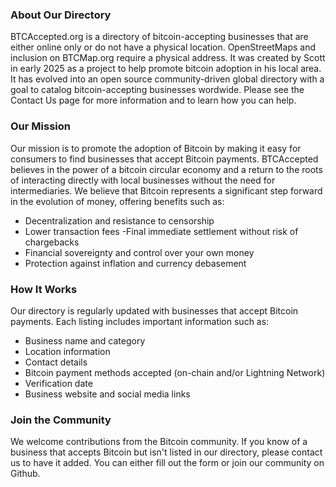 ### About Our Directory
BTCAccepted.org is a directory of bitcoin-accepting businesses that are either online only or do not have a physical location. OpenStreetMaps and inclusion on BTCMap.org require a physical address. It was created by Scott in early 2025 as a project to help promote bitcoin adoption in his local area. It has evolved into an open source community-driven global directory with a goal to catalog bitcoin-accepting businesses wordwide. Please see the Contact Us page for more information and to learn how you can help.

### Our Mission
Our mission is to promote the adoption of Bitcoin by making it easy for consumers to find businesses that accept Bitcoin payments. BTCAccepted believes in the power of a bitcoin circular economy and a return to the roots of interacting directly with local businesses without the need for intermediaries. We believe that Bitcoin represents a significant step forward in the evolution of money, offering benefits such as:

- Decentralization and resistance to censorship
- Lower transaction fees
-Final immediate settlement without risk of chargebacks
- Financial sovereignty and control over your own money
- Protection against inflation and currency debasement

### How It Works
Our directory is regularly updated with businesses that accept Bitcoin payments. Each listing includes important information such as:

- Business name and category
- Location information
- Contact details
- Bitcoin payment methods accepted (on-chain and/or Lightning Network)
- Verification date
- Business website and social media links

### Join the Community
We welcome contributions from the Bitcoin community. If you know of a business that accepts Bitcoin but isn't listed in our directory, please contact us to have it added. You can either fill out the form or join our community on Github.
